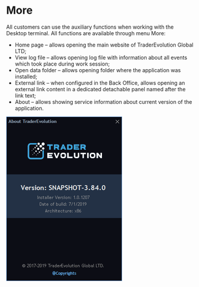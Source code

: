 # More

All customers can use the auxiliary functions when working with the Desktop terminal. All functions are available through menu More:

* Home page – allows opening the main website of TraderEvolution Global LTD;
* View log file – allows opening log file with information about all events which took place during work session;
* Open data folder – allows opening folder where the application was installed;
* External link – when configured in the Back Office, allows opening an external link content in a dedicated detachable panel named after the link text; 
* About – allows showing service information about current version of the application.

![](../../.gitbook/assets/screenshot_1%20%2816%29.png)

